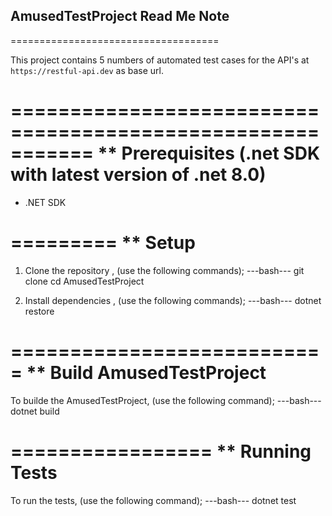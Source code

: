 

## AmusedTestProject Read Me Note ##
====================================

This project contains 5 numbers of automated test cases for the API's at `https://restful-api.dev` as base url.

===========================================================
** Prerequisites (.net SDK with latest version of .net 8.0)
===========================================================


- .NET SDK


=========
** Setup
=========

1. Clone the repository , (use the following commands);
    ---bash---
    git clone <repository-url>
    cd AmusedTestProject
    

2. Install dependencies , (use the following commands);
   ---bash---
    dotnet restore
   

===========================
** Build AmusedTestProject
===========================

To builde the AmusedTestProject, (use the following command);
---bash---
dotnet build


=================
** Running Tests
=================

To run the tests, (use the following command);
---bash---
dotnet test
